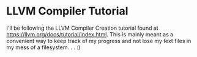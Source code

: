 # LLVM Compiler Tutorial

I'll be following the LLVM Compiler Creation tutorial found at https://llvm.org/docs/tutorial/index.html.
This is mainly meant as a convenient way to keep track of my progress and not lose my text files
in my mess of a filesystem. . . :)
